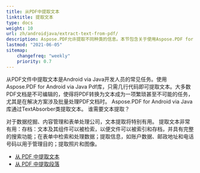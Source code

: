 ```yaml
---
title: 从PDF中提取文本
linktitle: 提取文本
type: docs
weight: 10
url: zh/androidjava/extract-text-from-pdf/
description: Aspose.PDF允许提取不同种类的信息。本节包含关于使用Aspose.PDF for Android via Java从PDF文档中提取文本的文章。
lastmod: "2021-06-05"
sitemap:
    changefreq: "weekly"
    priority: 0.7
---
```


从PDF文件中提取文本是Android via Java开发人员的常见任务。使用Aspose.PDF for Android via Java Pdf库，只需几行代码即可提取文本。大多数PDF文档是不可编辑的，使得将PDF转换为文本成为一项繁琐甚至不可能的任务，尤其是在解决方案涉及批量处理PDF文档时。
Aspose.PDF for Android via Java库通过TextAbsorber类提取文本。
谁需要文本提取？

对于数据挖掘、内容管理和表单处理公司，文本提取将特别有用。
 提取文本非常有用：存档：文本及其组件可以被检索，以便文件可以被索引和存档，并具有完整的搜索功能；在表单中检索和处理数据；提取信息，如账户数据、邮政地址和电话号码以用于管理目的；提取照片和图像。

- [从 PDF 中提取文本](/pdf/androidjava/extract-text-from-all-pdf/)
- [从 PDF 中提取段落](/pdf/androidjava/extract-paragraph-from-pdf/)
